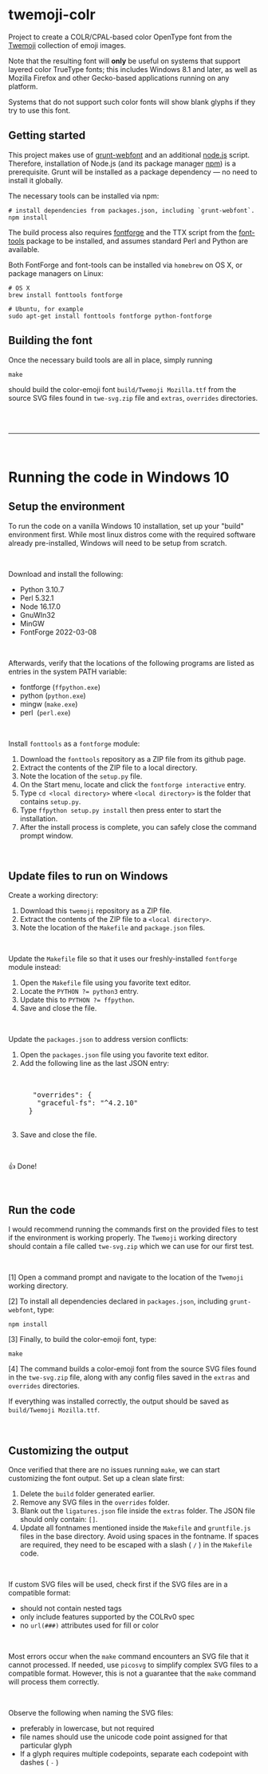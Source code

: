 # twemoji-colr

Project to create a COLR/CPAL-based color OpenType font from the [Twemoji](https://twitter.github.io/twemoji/) collection of emoji images.

Note that the resulting font will **only** be useful on systems that support layered color TrueType fonts; this includes Windows 8.1 and later, as well as Mozilla Firefox and other Gecko-based applications running on any platform.

Systems that do not support such color fonts will show blank glyphs if they try to use this font.

## Getting started

This project makes use of [grunt-webfont](https://github.com/sapegin/grunt-webfont) and an additional [node.js](https://nodejs.org/en/) script.
Therefore, installation of Node.js (and its package manager [npm](https://www.npmjs.com/)) is a prerequisite. Grunt will be installed as a package dependency — no need to install it globally.

The necessary tools can be installed via npm:

    # install dependencies from packages.json, including `grunt-webfont`.
    npm install

The build process also requires [fontforge](https://fontforge.github.io/) and the TTX script from the [font-tools](https://github.com/behdad/fonttools/) package to be installed, and assumes standard Perl and Python are available.

Both FontForge and font-tools can be installed via `homebrew` on OS X, or package managers on Linux:

    # OS X
    brew install fonttools fontforge

    # Ubuntu, for example
    sudo apt-get install fonttools fontforge python-fontforge

## Building the font

Once the necessary build tools are all in place, simply running

    make

should build the color-emoji font `build/Twemoji Mozilla.ttf` from the source SVG files found in `twe-svg.zip` file and `extras`, `overrides` directories.

<br><br/><hr/><br/>

# Running the code in Windows 10

## Setup the environment

To run the code on a vanilla Windows 10 installation, set up your "build" environment first. While most linux distros come with the required software already pre-installed, Windows will need to be setup from scratch.

<br>

Download and install the following:
* Python 3.10.7
* Perl 5.32.1
* Node 16.17.0
* GnuWIn32
* MinGW
* FontForge 2022-03-08

<br>

Afterwards, verify that the locations of the following programs are listed as entries in the system PATH variable: 
* fontforge (`ffpython.exe`)
* python (`python.exe`)
* mingw (`make.exe`)
* perl &nbsp;(`perl.exe`)


<br>

Install `fonttools` as a `fontforge` module:
1. Download the `fonttools` repository as a ZIP file from its github page.
1. Extract the contents of the ZIP file to a local directory.
1. Note the location of the `setup.py` file. 
1. On the Start menu, locate and click the `fontforge interactive` entry.
1. Type `cd <local directory>` where `<local directory>` is the folder that contains `setup.py`.  
1. Type `ffpython setup.py install` then press enter to start the installation.
1. After the install process is complete, you can safely close the command prompt window.

<br>

## Update files to run on Windows

Create a working directory:
1. Download this `twemoji` repository as a ZIP file.
1. Extract the contents of the ZIP file to a `<local directory>`.
1. Note the location of the `Makefile` and `package.json` files. 

<br>

Update the `Makefile` file so that it uses our freshly-installed `fontforge` module instead:
1. Open the `Makefile` file using you favorite text editor.
1. Locate the `PYTHON ?= python3` entry.
1. Update this to `PYTHON ?= ffpython`. 
1. Save and close the file.

<br>

Update the `packages.json` to address version conflicts: 
<ol>
<li> Open the <CODE>packages.json</CODE> file using you favorite text editor. </li>
<li> Add the following line as the last JSON entry: <br/><br/>
<pre> 
   "overrides": {
    "graceful-fs": "^4.2.10"
  } </pre><br/></li>
 <li>Save and close the file. </li>
 </ol>
 
 <br>
 
👍 Done!

<br>

## Run the code

I would recommend running the commands first on the provided files to test if the environment is working properly. The `Twemoji` working directory should contain a file called `twe-svg.zip` which we can use for our first test.

<br>

[1]
Open a command prompt and navigate to the location of the `Twemoji` working directory.

[2]
To install all dependencies declared in `packages.json`, including `grunt-webfont`, type:

    npm install

[3]
Finally, to build the color-emoji font, type:

    make

[4]
The command builds a color-emoji font from the source SVG files found in the `twe-svg.zip` file, along with any config files saved in the `extras` and `overrides` directories. 

If everything was installed correctly, the output should be saved as `build/Twemoji Mozilla.ttf`.

<br>

## Customizing the output

Once verified that there are no issues running `make`, we can start customizing the font output. Set up a clean slate first:

1. Delete the `build` folder generated earlier.
1. Remove any SVG files in the `overrides` folder.
1. Blank out the `ligatures.json` file inside the `extras` folder. The JSON file should only contain: `[]`.
1. Update all fontnames mentioned inside the `Makefile` and `gruntfile.js` files in the base directory. Avoid using spaces in the fontname. If spaces are required, they need to be escaped with a slash ( `/` ) in the `Makefile` code.

<br>

If custom SVG files will be used, check first if the SVG files are in a compatible format:
* should not contain nested tags
* only include features supported by the COLRv0 spec
* no `url(###)` attributes used for fill or color 

<br>

Most errors occur when the `make` command encounters an SVG file that it cannot processed. If needed, use `picosvg` to simplify complex SVG files to a compatible format. However, this is not a guarantee that the `make` command will process them correctly.

<br>

Observe the following when naming the SVG files: 
* preferably in lowercase, but not required
* file names should use the unicode code point assigned for that particular glyph
* If a glyph requires multiple codepoints, separate each codepoint with dashes ( `-` ) 



<br>
